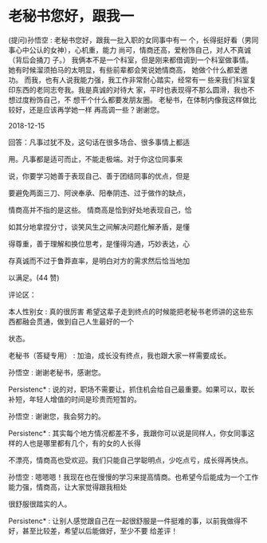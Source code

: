 # 老秘书您好，跟我一

(提问)孙悟空 : 老秘书您好，跟我一批入职的女同事中有一 个，长得挺好看（男同事心中公认的女神），心机重，能力 尚可，情商还高，爱粉饰自己，对人不真诚（背后会捅刀 子。） 我俩本不是一个科室，但是刚来都借调到一个科室做事情。 她有时候溜须拍马的太明显，有些前辈都会笑说她情商高， 她做个什么都爱邀功。 而我，也有人说我能力强，我工作非常耐心踏实，经常有一 些来我们科室复印东西的老同志夸我。我是真诚的对待大 家，平时也表现得不那么圆滑，我也不想过度粉饰自己，不 想干个什么都要发朋友圈。 老秘书，在体制内像我这样做比较好，还是应该再学她一样 再高调一些？谢谢您。

2018-12-15

回答：凡事过犹不及，这句话在很多场合、很多事情上都适

用。凡事都是适可而止，不能走极端。对于你这位同事来

说，你要学习她善于表现自己、善于团结同事的优点，但是

要避免两面三刀、阿谀奉承、阳奉阴违、过于做作的缺点，

情商高并不指的是这些。 情商高是恰到好处地表现自己，恰

如其分地拿捏分寸，谈笑风生之间解决问题化解矛盾，是懂

得尊重，善于理解和换位思考，是懂得沟通，巧妙表达，心

存真诚而不过于鲁莽直率，是明白对方的需求然后恰当地加

以满足。(44 赞)

评论区：

本人性别女 : 真的很厉害 希望这辈子走到终点的时候能把老秘书老师讲的这些东西都融会贯通，做到自己人生最好的一个

状态。

老秘书（答疑专用） : 加油，成长没有终点，我也跟大家一样需要成长。

孙悟空 : 谢谢老秘书，感谢您。

Persistenc* : 说的对，职场不需要让，抓住机会给自己最重要。如果可以，取长补短，年轻人增值的时间是珍贵而短暂的。

孙悟空 : 谢谢您，我会努力的。

Persistenc* : 其实每个地方情况都差不多，我跟你可以说是同样人，你女同事这样的人也是哪里都有几个，有的女的人长得

不漂亮，情商高也受欢迎。我们只能自己学聪明点，少吃点亏，成长得再快点。

孙悟空 : 嗯嗯嗯！我现在也在慢慢的学习来提高情商。也希望今后能成为一个工作能力强，情商高，让大家觉得跟我相处

很舒服很踏实的人。

Persistenc* : 让别人感觉跟自己在一起很舒服是一件挺难的事，以前我做得不好，甚至比较差，希望以后能做好，至少不要 给差评！
